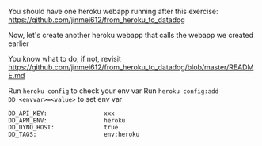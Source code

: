
You should have one heroku webapp running after this exercise: https://github.com/jinmei612/from_heroku_to_datadog

Now, let's create another heroku webapp that calls the webapp we created earlier

You know what to do, if not, revisit https://github.com/jinmei612/from_heroku_to_datadog/blob/master/README.md

Run `heroku config` to check your env var 
Run `heroku config:add DD_<envvar>=<value>` to set env var

```
DD_API_KEY:                xxx
DD_APM_ENV:                heroku
DD_DYNO_HOST:              true
DD_TAGS:                   env:heroku
```

